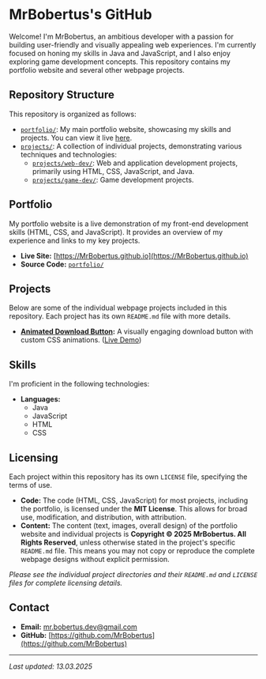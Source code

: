 # MrBobertus's GitHub

Welcome! I'm MrBobertus, an ambitious developer with a passion for building user-friendly and visually appealing web experiences.  I'm currently focused on honing my skills in Java and JavaScript, and I also enjoy exploring game development concepts. This repository contains my portfolio website and several other webpage projects.

## Repository Structure

This repository is organized as follows:

*   [`portfolio/`](portfolio/): My main portfolio website, showcasing my skills and projects. You can view it live [here](https://yourusername.github.io).
*   [`projects/`](projects/): A collection of individual projects, demonstrating various techniques and technologies:
    *   [`projects/web-dev/`](projects/web-dev/): Web and application development projects, primarily using HTML, CSS, JavaScript, and Java.
    *   [`projects/game-dev/`](projects/game-dev/): Game development projects.

## Portfolio

My portfolio website is a live demonstration of my front-end development skills (HTML, CSS, and JavaScript). It provides an overview of my experience and links to my key projects.

*   **Live Site:** [https://MrBobertus.github.io](https://MrBobertus.github.io)
*   **Source Code:** [`portfolio/`](portfolio/)

## Projects

Below are some of the individual webpage projects included in this repository. Each project has its own `README.md` file with more details.

*   **[Animated Download Button](projects/web-dev/animated-download-button/):**  A visually engaging download button with custom CSS animations. ([Live Demo](https://mrbobertus.github.io/projects/web-dev/animated-download-button/))

## Skills

I'm proficient in the following technologies:

*   **Languages:**
    *   Java
    *   JavaScript
    *   HTML
    *   CSS

## Licensing

Each project within this repository has its own `LICENSE` file, specifying the terms of use.

*   **Code:** The code (HTML, CSS, JavaScript) for most projects, including the portfolio, is licensed under the **MIT License**. This allows for broad use, modification, and distribution, with attribution.
*   **Content:** The content (text, images, overall design) of the portfolio website and individual projects is **Copyright © 2025 MrBobertus. All Rights Reserved**, unless otherwise stated in the project's specific `README.md` file. This means you may not copy or reproduce the complete webpage designs without explicit permission.

*Please see the individual project directories and their `README.md` and `LICENSE` files for complete licensing details.*

## Contact

*   **Email:** mr.bobertus.dev@gmail.com
*   **GitHub:** [https://github.com/MrBobertus](https://github.com/MrBobertus)

---

*Last updated: 13.03.2025*
